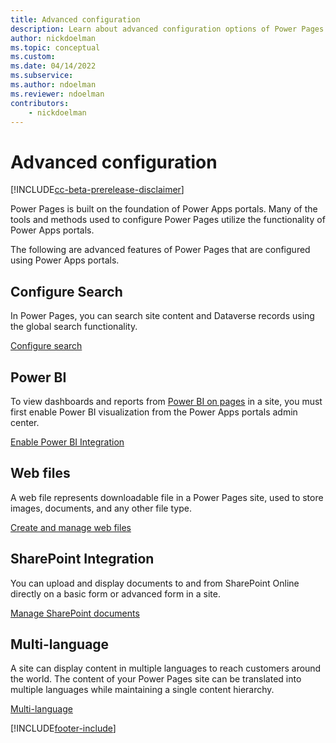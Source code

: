 ```yaml
---
title: Advanced configuration
description: Learn about advanced configuration options of Power Pages.
author: nickdoelman
ms.topic: conceptual
ms.custom: 
ms.date: 04/14/2022
ms.subservice:
ms.author: ndoelman
ms.reviewer: ndoelman
contributors:
    - nickdoelman
---
```


# Advanced configuration

[!INCLUDE[cc-beta-prerelease-disclaimer](../includes/cc-beta-prerelease-disclaimer.md)]

Power Pages is built on the foundation of Power Apps portals. Many of the tools and methods used to configure Power Pages utilize the functionality of Power Apps portals. 

The following are advanced features of Power Pages that are configured using Power Apps portals.

## Configure Search

In Power Pages, you can search site content and Dataverse records using the global search functionality.

[Configure search](/powerapps/maker/portals/configure/search)

## Power BI

To view dashboards and reports from [Power BI on pages](../getting-started/add-power-bi.md) in a site, you must first enable Power BI visualization from the Power Apps portals admin center.

[Enable Power BI Integration](/powerapps/maker/portals/admin/set-up-power-bi-integration)

## Web files

A web file represents downloadable file in a Power Pages site, used to store images, documents, and any other file type.

[Create and manage web files](/powerapps/maker/portals/configure/web-files)

## SharePoint Integration

You can upload and display documents to and from SharePoint Online directly on a basic form or advanced form in a site. 

[Manage SharePoint documents](/powerapps/maker/portals/manage-sharepoint-documents)

## Multi-language

A site can display content in multiple languages to reach customers around the world. The content of your Power Pages site can be translated into multiple languages while maintaining a single content hierarchy.

[Multi-language](/powerapps/maker/portals/configure/enable-multiple-language-support)

[!INCLUDE[footer-include](../includes/footer-banner.md)]




